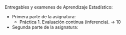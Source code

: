 Entregables y examenes de Aprendizaje Estadístico:

- Primera parte de la asignatura:
  - Práctica 1. Evaluación continua (inferencia). -> 10
- Segunda parte de la asignatura:
